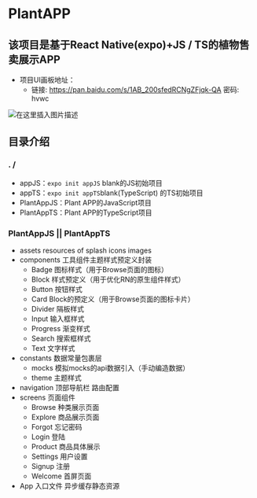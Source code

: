 # PlantAPP
## 该项目是基于React Native(expo)+JS / TS的植物售卖展示APP

- 项目UI画板地址：
	- 链接: https://pan.baidu.com/s/1AB_200sfedRCNgZFjqk-QA  密码: hvwc


![在这里插入图片描述](https://img-blog.csdnimg.cn/20210217163125589.png)

## 目录介绍
### . /
- appJS：`expo init appJS` blank的JS初始项目
- appTS：` expo init appTS `blank(TypeScript) 的TS初始项目
- PlantAppJS：Plant APP的JavaScript项目
- PlantAppTS：Plant APP的TypeScript项目

### PlantAppJS 	||  PlantAppTS
- assets resources of splash icons images
- components 工具组件主题样式预定义封装
	- Badge 图标样式（用于Browse页面的图标）
	- Block 样式预定义（用于优化RN的原生组件样式）
	- Button 按钮样式
	- Card Block的预定义（用于Browse页面的图标卡片）
	- Divider 隔板样式
	- Input 输入框样式
	- Progress 渐变样式
	- Search 搜索框样式
	- Text 文字样式
- constants 数据常量包裹层
	- mocks 模拟mocks的api数据引入（手动编造数据）
	- theme 主题样式
- navigation 顶部导航栏 路由配置
- screens 页面组件
	- Browse 种类展示页面
	- Explore 商品展示页面
	- Forgot 忘记密码
	- Login 登陆
	- Product 商品具体展示
	- Settings 用户设置
	- Signup 注册
	- Welcome 首屏页面
- App 入口文件 异步缓存静态资源